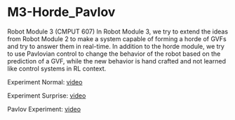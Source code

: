 # M3-Horde_Pavlov
Robot Module 3 (CMPUT 607)
In Robot Module 3, we try to extend the ideas from Robot Module 2 to make a system capable of forming a horde of GVFs and try to answer them in real-time. In addition to the horde module, we try to use Pavlovian control to change the behavior of the robot based on the prediction of a GVF, while the new behavior is hand crafted and not learned like control systems in RL context.

Experiment Normal: [video](https://www.youtube.com/watch?v=UPLRVdJAmHM&feature=youtu.be) 

Experiment Surprise: [video](https://www.youtube.com/watch?v=mvlYu6NRkuA&feature=youtu.be)

Pavlov Experiment: [video](https://www.youtube.com/watch?v=gAbbTlxzPUE&feature=youtu.be)
